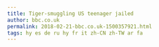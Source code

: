 ```yaml
---
title: Tiger-smuggling US teenager jailed
author: bbc.co.uk
permalink: 2018-02-21-bbc.co.uk-1500357921.html
tags: hy es de ru hy fr it zh-CN zh-TW ar fa
---
```


